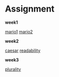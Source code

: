 # Assignment

**week1**

[mario1](https://github.com/Hazem-Shaker/Assignment/blob/master/week1/mario1.c)
[mario2](https://github.com/Hazem-Shaker/Assignment/blob/master/week1/mario2.c)

**week2**

[caesar](https://github.com/Hazem-Shaker/Assignment/blob/master/week2/caesar.c)
[readability](https://github.com/Hazem-Shaker/Assignment/blob/master/week2/readability.c)

**week3**

[plurality](https://github.com/Hazem-Shaker/Assignment/blob/master/week3/plurality.c)
